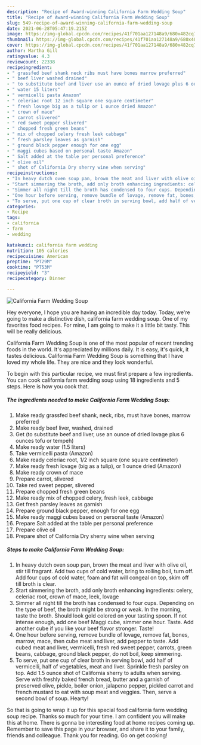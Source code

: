 ```yaml
---
description: "Recipe of Award-winning California Farm Wedding Soup"
title: "Recipe of Award-winning California Farm Wedding Soup"
slug: 549-recipe-of-award-winning-california-farm-wedding-soup
date: 2021-06-28T05:47:19.215Z
image: https://img-global.cpcdn.com/recipes/41f701aa127148a9/680x482cq70/california-farm-wedding-soup-recipe-main-photo.jpg
thumbnail: https://img-global.cpcdn.com/recipes/41f701aa127148a9/680x482cq70/california-farm-wedding-soup-recipe-main-photo.jpg
cover: https://img-global.cpcdn.com/recipes/41f701aa127148a9/680x482cq70/california-farm-wedding-soup-recipe-main-photo.jpg
author: Martha Gill
ratingvalue: 4.3
reviewcount: 22338
recipeingredient:
- " grassfed beef shank neck ribs must have bones marrow preferred"
- " beef liver washed drained"
- " to substitute beef and liver use an ounce of dried lovage plus 6 ounces tofu or tempeh"
- " water 15 liters"
- " vermicelli pasta Amazon"
- " celeriac root 12 inch square one square centimeter"
- " fresh lovage big as a tulip or 1 ounce dried Amazon"
- " crown of mace"
- " carrot slivered"
- " red sweet pepper slivered"
- " chopped fresh green beans"
- " mix of chopped celery fresh leek cabbage"
- " fresh parsley leaves as garnish"
- " ground black pepper enough for one egg"
- " maggi cubes based on personal taste Amazon"
- " Salt added at the table per personal preference"
- " olive oil"
- " shot of California Dry sherry wine when serving"
recipeinstructions:
- "In heavy dutch oven soup pan, brown the meat and liver with olive oil, stir till fragrant. Add two cups of cold water, bring to rolling boil, turn off. Add four cups of cold water, foam and fat will congeal on top, skim off till broth is clear."
- "Start simmering the broth, add only broth enhancing ingredients: celery, celeriac root, crown of mace, leek, lovage"
- "Simmer all night till the broth has condensed to four cups. Depending on the type of beef, the broth might be strong or weak. In the morning, taste the broth. Should look gold colored on your tasting spoon. If not intense enough, add one beef Maggi cube, simmer one hour. Taste. Add another cube if you like your beef flavor stronger. Taste!"
- "One hour before serving, remove bundle of lovage, remove fat, bones, marrow, mace, then cube meat and liver, add pepper to taste. Add cubed meat and liver, vermicelli, fresh red sweet pepper, carrots, green beans, cabbage, ground black pepper, do not boil, keep simmering."
- "To serve, put one cup of clear broth in serving bowl, add half of vermicelli, half of vegetables, meat and liver. Sprinkle fresh parsley on top. Add 1.5 ounce shot of California sherry to adults when serving. Serve with freshly baked french bread, butter and a garnish of preserved olive, pickle, boiler onion, jalapeno pepper, pickled carrot and french mustard to eat with soup meat and veggies. Then, serve a second bowl of soup. Hearty!"
categories:
- Recipe
tags:
- california
- farm
- wedding

katakunci: california farm wedding 
nutrition: 105 calories
recipecuisine: American
preptime: "PT29M"
cooktime: "PT53M"
recipeyield: "3"
recipecategory: Dinner

---
```



![California Farm Wedding Soup](https://img-global.cpcdn.com/recipes/41f701aa127148a9/680x482cq70/california-farm-wedding-soup-recipe-main-photo.jpg)

Hey everyone, I hope you are having an incredible day today. Today, we're going to make a distinctive dish, california farm wedding soup. One of my favorites food recipes. For mine, I am going to make it a little bit tasty. This will be really delicious.

California Farm Wedding Soup is one of the most popular of recent trending foods in the world. It's appreciated by millions daily. It is easy, it's quick, it tastes delicious. California Farm Wedding Soup is something that I have loved my whole life. They are nice and they look wonderful.




To begin with this particular recipe, we must first prepare a few ingredients. You can cook california farm wedding soup using 18 ingredients and 5 steps. Here is how you cook that.

<!--inarticleads1-->

##### The ingredients needed to make California Farm Wedding Soup:

1. Make ready  grassfed beef shank, neck, ribs, must have bones, marrow preferred
1. Make ready  beef liver, washed, drained
1. Get  (to substitute beef and liver, use an ounce of dried lovage plus 6 ounces tofu or tempeh)
1. Make ready  water (1.5 liters)
1. Take  vermicelli pasta (Amazon)
1. Make ready  celeriac root, 1/2 inch square (one square centimeter)
1. Make ready  fresh lovage (big as a tulip), or 1 ounce dried (Amazon)
1. Make ready  crown of mace
1. Prepare  carrot, slivered
1. Take  red sweet pepper, slivered
1. Prepare  chopped fresh green beans
1. Make ready  mix of chopped celery, fresh leek, cabbage
1. Get  fresh parsley leaves as garnish
1. Prepare  ground black pepper, enough for one egg
1. Make ready  maggi cubes based on personal taste (Amazon)
1. Prepare  Salt added at the table per personal preference
1. Prepare  olive oil
1. Prepare  shot of California Dry sherry wine when serving




<!--inarticleads2-->

##### Steps to make California Farm Wedding Soup:

1. In heavy dutch oven soup pan, brown the meat and liver with olive oil, stir till fragrant. Add two cups of cold water, bring to rolling boil, turn off. Add four cups of cold water, foam and fat will congeal on top, skim off till broth is clear.
1. Start simmering the broth, add only broth enhancing ingredients: celery, celeriac root, crown of mace, leek, lovage
1. Simmer all night till the broth has condensed to four cups. Depending on the type of beef, the broth might be strong or weak. In the morning, taste the broth. Should look gold colored on your tasting spoon. If not intense enough, add one beef Maggi cube, simmer one hour. Taste. Add another cube if you like your beef flavor stronger. Taste!
1. One hour before serving, remove bundle of lovage, remove fat, bones, marrow, mace, then cube meat and liver, add pepper to taste. Add cubed meat and liver, vermicelli, fresh red sweet pepper, carrots, green beans, cabbage, ground black pepper, do not boil, keep simmering.
1. To serve, put one cup of clear broth in serving bowl, add half of vermicelli, half of vegetables, meat and liver. Sprinkle fresh parsley on top. Add 1.5 ounce shot of California sherry to adults when serving. Serve with freshly baked french bread, butter and a garnish of preserved olive, pickle, boiler onion, jalapeno pepper, pickled carrot and french mustard to eat with soup meat and veggies. Then, serve a second bowl of soup. Hearty!




So that is going to wrap it up for this special food california farm wedding soup recipe. Thanks so much for your time. I am confident you will make this at home. There is gonna be interesting food at home recipes coming up. Remember to save this page in your browser, and share it to your family, friends and colleague. Thank you for reading. Go on get cooking!
